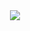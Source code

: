 <div id="header" align="center">
  <img src="https://psv4.userapi.com/c848020/u466289668/docs/d2/94a3155a07b1/konturgusya.gif?extra=8Yw4WBYKa_Cxq1si42RCxyTftLnkA_XLbuPsSM_7nyfrFYN5YvlFbHeFn1-OWpEi7hHbKHDecgBQMlc2_MZIbTRYikgWQydMUZZF17A9DWadCSAodDsLrZoIhyexmuS_UIMIj716Owe_wCyozBAWUxFFATw.gif"/>
</div>
